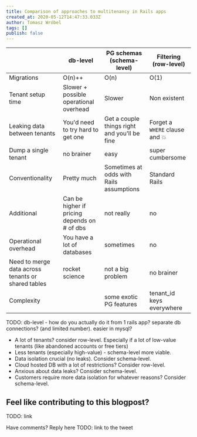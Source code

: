```yaml
---
title: Comparison of approaches to multitenancy in Rails apps
created_at: 2020-05-12T14:47:33.033Z
author: Tomasz Wróbel
tags: []
publish: false
---
```


| | db-level | PG schemas (schema-level) | Filtering (row-level) |
|-----|--------|------------|-----------|
| Migrations | O(n)++ | O(n) | O(1) |
| Tenant setup time | Slower + possible operational overhead | Slower | Non existent |
| Leaking data between tenants | You'd need to try hard to get one | Get a couple things right and you'll be fine | Forget a `WHERE` clause and 💥 |
| Dump a single tenant | no brainer | easy | super cumbersome |
| Conventionality | Pretty much | Sometimes at odds with Rails assumptions | Standard Rails |
| Additional | Can be higher if pricing depends on # of dbs | not really | no |
| Operational overhead | You have a lot of databases | sometimes | no |
| Need to merge data across tenants or shared tables | rocket science | not a big problem | no brainer |
| Complexity | | some exotic PG features | tenant_id keys everywhere |

TODO: db-level - how do you actually do it from 1 rails app? separate db connections? (and limited number). easier in mysql?

* A lot of tenants? consider row-level. Especially if a lot of low-value tenants (like abandoned accounts or free tiers)
* Less tenants (especially high-value) - schema-level more viable.
* Data isolation crucial (no leaks). Consider schema-level.
* Cloud hosted DB with a lot of restrictions? Consider row-level.
* Anxious about data leaks? Consider schema-level.
* Customers require more data isolation for whatever reasons? Consider schema-level.


## Feel like contributing to this blogpost?

TODO: link

Have comments? Reply here TODO: link to the tweet 
